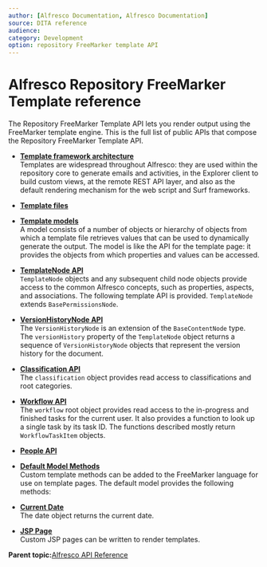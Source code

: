 ```yaml
---
author: [Alfresco Documentation, Alfresco Documentation]
source: DITA reference
audience: 
category: Development
option: repository FreeMarker template API
---
```


# Alfresco Repository FreeMarker Template reference

The Repository FreeMarker Template API lets you render output using the FreeMarker template engine. This is the full list of public APIs that compose the Repository FreeMarker Template API.

-   **[Template framework architecture](../concepts/API-FreeMarker-arch.md)**  
Templates are widespread throughout Alfresco: they are used within the repository core to generate emails and activities, in the Explorer client to build custom views, at the remote REST API layer, and also as the default rendering mechanism for the web script and Surf frameworks.
-   **[Template files](../concepts/API-FreeMarker-tfiles.md)**  

-   **[Template models](../concepts/API-FreeMarker-models.md)**  
A model consists of a number of objects or hierarchy of objects from which a template file retrieves values that can be used to dynamically generate the output. The model is like the API for the template page: it provides the objects from which properties and values can be accessed.
-   **[TemplateNode API](../references/API-FreeMarker-TemplateNode.md)**  
`TemplateNode` objects and any subsequent child node objects provide access to the common Alfresco concepts, such as properties, aspects, and associations. The following template API is provided. `TemplateNode` extends `BasePermissionsNode`.
-   **[VersionHistoryNode API](../references/API-FreeMarker-VersionHistoryNode.md)**  
The `VersionHistoryNode` is an extension of the `BaseContentNode` type. The `versionHistory` property of the `TemplateNode` object returns a sequence of `VersionHistoryNode` objects that represent the version history for the document.
-   **[Classification API](../references/API-FreeMarker-Classification.md)**  
The `classification` object provides read access to classifications and root categories.
-   **[Workflow API](../references/API-FreeMarker-Workflow.md)**  
The `workflow` root object provides read access to the in-progress and finished tasks for the current user. It also provides a function to look up a single task by its task ID. The functions described mostly return `WorkflowTaskItem` objects.
-   **[People API](../references/API-FreeMarker-People.md)**  

-   **[Default Model Methods](../references/API-FreeMarker-defaultmodelmethods.md)**  
Custom template methods can be added to the FreeMarker language for use on template pages. The default model provides the following methods:
-   **[Current Date](../references/API-FreeMarker-CurrentDate.md)**  
The date object returns the current date.
-   **[JSP Page](../concepts/API-FreeMarker-JSPpage.md)**  
Custom JSP pages can be written to render templates.

**Parent topic:**[Alfresco API Reference](../concepts/API-intro-4.md)

